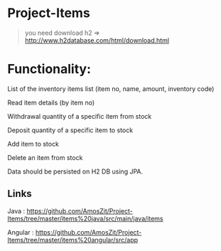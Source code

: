 
# Project-Items

>you need download h2 => http://www.h2database.com/html/download.html

# Functionality: 

List of the inventory items list (item no, name, amount, inventory code)

Read item details (by item no)

Withdrawal quantity of a specific item from stock

Deposit quantity of a specific item to stock

Add item to stock

Delete an item from stock  

Data should be persisted on H2 DB using JPA.

## Links

Java : https://github.com/AmosZit/Project-Items/tree/master/items%20java/src/main/java/items

Angular : https://github.com/AmosZit/Project-Items/tree/master/items%20angular/src/app
